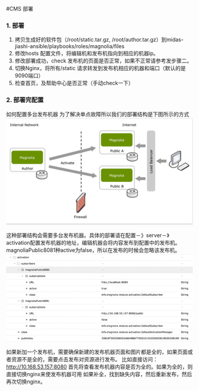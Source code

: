 #CMS 部署

### 1. 部署
1. 拷贝生成好的软件包（/root/static.tar.gz, /root/author.tar.gz）到midas-jiashi-ansible/playbooks/roles/magnolia/files
2. 修改hosts 配置文件，将编辑机和发布机指向到相应的机器ip。
3. 修改部署成功，check 发布机的页面是否正常，如果不正常请参考发步骤二。
4. 切换Nginx，将所有/static 请求转发到发布机相应的机器和端口（默认的是9090端口）
5. 检查首页，及帮助中心是否正常（手动check一下）

### 2. 部署完配置

如何配置多台发布机器
为了解决单点故障所以我们的部署结构是下图所示的方式
![image](./images/author_public.png)

这种部署结构会需要多台发布机器。具体的部署请在配置－》server－》activation配置发布机器的地址，编辑机器会将内容发布到配置中的发布机。magnoliaPublic8081种active为false，所以在发布的时候会忽略该发布机。
![image](./images/multiple.png)

如果新加一个发布机，需要确保新建的发布机器页面和图片都是全的，如果页面或者资源不是全的，需要点击发布对资源进行发布。
比如直接访问：http://10.168.53.157:8080
首先将查看发布机器内容是否为全的。如果为全的，则直接切换nginx来使发布机器可用
如果补全，找到缺失内容，然后重新发布，然后再次切换nginx。


